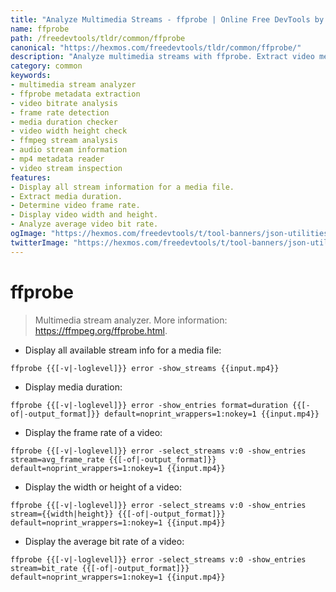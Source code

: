 ```yaml
---
title: "Analyze Multimedia Streams - ffprobe | Online Free DevTools by Hexmos"
name: ffprobe
path: /freedevtools/tldr/common/ffprobe
canonical: "https://hexmos.com/freedevtools/tldr/common/ffprobe/"
description: "Analyze multimedia streams with ffprobe. Extract video metadata, check frame rates, and determine bitrates effortlessly. Free online tool, no registration required."
category: common
keywords:
- multimedia stream analyzer
- ffprobe metadata extraction
- video bitrate analysis
- frame rate detection
- media duration checker
- video width height check
- ffmpeg stream analysis
- audio stream information
- mp4 metadata reader
- video stream inspection
features:
- Display all stream information for a media file.
- Extract media duration.
- Determine video frame rate.
- Display video width and height.
- Analyze average video bit rate.
ogImage: "https://hexmos.com/freedevtools/t/tool-banners/json-utilities-banner.png"
twitterImage: "https://hexmos.com/freedevtools/t/tool-banners/json-utilities-banner.png"
---
```


# ffprobe

> Multimedia stream analyzer.
> More information: <https://ffmpeg.org/ffprobe.html>.

- Display all available stream info for a media file:

`ffprobe {{[-v|-loglevel]}} error -show_streams {{input.mp4}}`

- Display media duration:

`ffprobe {{[-v|-loglevel]}} error -show_entries format=duration {{[-of|-output_format]}} default=noprint_wrappers=1:nokey=1 {{input.mp4}}`

- Display the frame rate of a video:

`ffprobe {{[-v|-loglevel]}} error -select_streams v:0 -show_entries stream=avg_frame_rate {{[-of|-output_format]}} default=noprint_wrappers=1:nokey=1 {{input.mp4}}`

- Display the width or height of a video:

`ffprobe {{[-v|-loglevel]}} error -select_streams v:0 -show_entries stream={{width|height}} {{[-of|-output_format]}} default=noprint_wrappers=1:nokey=1 {{input.mp4}}`

- Display the average bit rate of a video:

`ffprobe {{[-v|-loglevel]}} error -select_streams v:0 -show_entries stream=bit_rate {{[-of|-output_format]}} default=noprint_wrappers=1:nokey=1 {{input.mp4}}`
